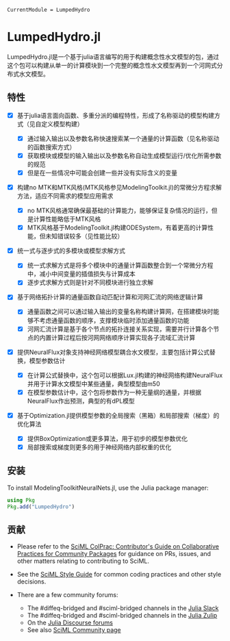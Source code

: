 ```@meta
CurrentModule = LumpedHydro
```

# LumpedHydro.jl

LumpedHydro.jl是一个基于julia语言编写的用于构建概念性水文模型的包，通过这个包可以构建从单一的计算模块到一个完整的概念性水文模型再到一个河网式分布式水文模型。

## 特性

* [X] 基于julia语言面向函数、多重分派的编程特性，形成了名称驱动的模型构建方式（见自定义模型构建）

  * [X] 通过输入输出以及参数名称快速搜索某一个通量的计算函数（见名称驱动的函数搜索方式）
  * [X] 获取模块或模型的输入输出以及参数名称自动生成模型运行/优化所需参数的规范
  * [X] 但是在一些情况中可能会创建一些并没有实际含义的变量
* [X] 构建no MTK和MTK风格(MTK风格参见ModelingToolkit.jl)的常微分方程求解方法，适应不同需求的模型应用需求

  * [X] no MTK风格通常确保最基础的计算能力，能够保证复杂情况的运行，但是计算性能略低于MTK风格
  * [X] MTK风格基于ModelingToolkit.jl构建ODESystem，有着更高的计算性能，但未知错误较多（见性能比较）
* [X] 统一式与逐步式的多模块或模型求解方式

  * [X] 统一式求解方式是将多个模块中的通量计算函数整合到一个常微分方程中，减小中间变量的插值损失与计算成本
  * [X] 逐步式求解方式则是针对不同模块进行独立求解
* [X] 基于网络拓扑计算的通量函数自动匹配计算和河网汇流的网络逻辑计算

  * [X] 通量函数之间可以通过输入输出的变量名称构建计算网，在搭建模块时能够不考虑通量函数的顺序，支撑模块临时添加通量函数的功能
  * [X] 河网汇流计算是基于各个节点的拓扑连接关系实现，需要并行计算各个节点的内置计算过程后按河网网络顺序计算实现各子流域汇流计算
* [X] 提供NeuralFlux对象支持神经网络模型耦合水文模型，主要包括计算公式替换，模型参数估计

  * [X] 在计算公式替换中，这个包可以根据Lux.jl构建的神经网络构建NeuralFlux并用于计算水文模型中某些通量，典型模型由m50
  * [X] 在模型参数估计中，这个包将参数作为一种无量纲的通量，并根据NeuralFlux作出预测，典型的有dPL模型
* [X] 基于Optimization.jl提供模型参数的全局搜索（黑箱）和局部搜索（梯度）的优化算法

  * [X] 提供BoxOptimization或更多算法，用于初步的模型参数优化
  * [X] 局部搜索或梯度则更多的用于神经网络内部权重的优化

## 安装

To install ModelingToolkitNeuralNets.jl, use the Julia package manager:

```julia
using Pkg
Pkg.add("LumpedHydro")
```

## 贡献

- Please refer to the
  [SciML ColPrac: Contributor&#39;s Guide on Collaborative Practices for Community Packages](https://github.com/SciML/ColPrac/blob/master/README.md)
  for guidance on PRs, issues, and other matters relating to contributing to SciML.
- See the [SciML Style Guide](https://github.com/SciML/SciMLStyle) for common coding practices and other style decisions.
- There are a few community forums:

  + The #diffeq-bridged and #sciml-bridged channels in the
    [Julia Slack](https://julialang.org/slack/)
  + The #diffeq-bridged and #sciml-bridged channels in the
    [Julia Zulip](https://julialang.zulipchat.com/#narrow/stream/279055-sciml-bridged)
  + On the [Julia Discourse forums](https://discourse.julialang.org)
  + See also [SciML Community page](https://sciml.ai/community/)
